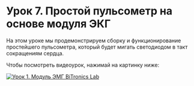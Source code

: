 # Урок 7. Простой пульсометр на основе модуля ЭКГ

На этом уроке мы продемонстрируем сборку и функционирование простейшего пульсометра, который будет мигать светодиодом в такт сокращениям сердца.

Чтобы посмотреть видеоурок, нажимай на картинку ниже:

[![Урок 1. Модуль ЭМГ BiTronics Lab](https://img.youtube.com/vi/FG7y8Gqfs58/0.jpg)](https://www.youtube.com/watch?v=FG7y8Gqfs58)
